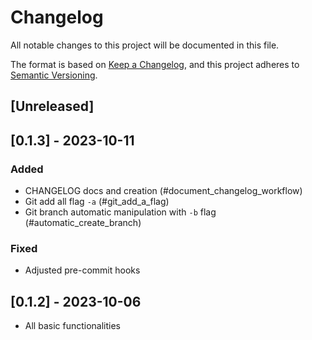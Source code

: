 # Changelog

All notable changes to this project will be documented in this file.

The format is based on [Keep a Changelog](https://keepachangelog.com/en/1.1.0/),
and this project adheres to [Semantic Versioning](https://semver.org/spec/v2.0.0.html).

## [Unreleased]

## [0.1.3] - 2023-10-11

### Added

- CHANGELOG docs and creation (#document_changelog_workflow)
- Git add all flag `-a` (#git_add_a_flag)
- Git branch automatic manipulation with `-b` flag (#automatic_create_branch)

### Fixed

- Adjusted pre-commit hooks

## [0.1.2] - 2023-10-06

- All basic functionalities
